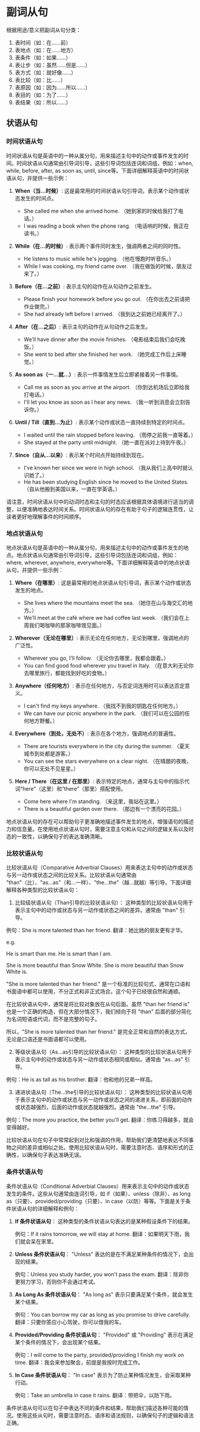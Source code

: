# 副词从句

根据用途/意义把副词从句分类：

1. 表时间（如：在……前）
2. 表地点（如：在……地方）
3. 表条件（如：如果……）
4. 表让步（如：虽然……但是……）
5. 表方式（如：就好像……）
6. 表比较（如：比……）
7. 表原因（如：因为……所以……）
8. 表目的（如：为了……）
9. 表结果（如：所以……）

## 状语从句

### 时间状语从句

时间状语从句是英语中的一种从属分句，用来描述主句中的动作或事件发生的时间。时间状语从句通常由引导词引导，这些引导词包括连词和词组，例如：when, while, before, after, as soon as, until, since等。下面详细解释英语中的时间状语从句，并提供一些示例：

1. **When（当…时候）**:
   这是最常用的时间状语从句引导词，表示某个动作或状态发生的时间点。

   - She called me when she arrived home. （她到家的时候给我打了电话。）
   - I was reading a book when the phone rang. （电话响的时候，我正在读书。）

2. **While（在…的时候）**:
   表示两个事件同时发生，强调两者之间的同时性。

   - He listens to music while he's jogging. （他在慢跑时听音乐。）
   - While I was cooking, my friend came over. （我在做饭的时候，朋友过来了。）

3. **Before（在…之前）**:
   表示主句的动作在从句动作之前发生。

   - Please finish your homework before you go out. （在你出去之前请把作业做完。）
   - She had already left before I arrived. （我到达之前她已经离开了。）

4. **After（在…之后）**:
   表示主句的动作在从句动作之后发生。

   - We'll have dinner after the movie finishes. （电影结束后我们会吃晚饭。）
   - She went to bed after she finished her work. （她完成工作后上床睡觉。）

5. **As soon as（一…就…）**:
   表示一件事情发生后立即紧接着另一件事情。

   - Call me as soon as you arrive at the airport. （你到达机场后立即给我打电话。）
   - I'll let you know as soon as I hear any news. （我一听到消息会立刻告诉你。）

6. **Until / Till（直到…为止）**:
   表示某个动作或状态一直持续到特定的时间点。

   - I waited until the rain stopped before leaving. （雨停之前我一直等着。）
   - She stayed at the party until midnight. （她一直在派对上待到午夜。）

7. **Since（自从…以来）**:
   表示某个时间点开始持续到现在。

   - I've known her since we were in high school. （我从我们上高中时就认识她了。）
   - He has been studying English since he moved to the United States. （自从他搬到美国以来，一直在学英语。）

请注意，时间状语从句中的动词时态和主句的时态应该根据具体语境进行适当的调整，以便准确地表达时间关系。时间状语从句的存在有助于句子的逻辑连贯性，让读者更好地理解事件的时间顺序。

### 地点状语从句

地点状语从句是英语中的一种从属分句，用来描述主句中的动作或事件发生的地点。地点状语从句通常由引导词引导，这些引导词包括连词和词组，例如：where, wherever, anywhere, everywhere等。下面详细解释英语中的地点状语从句，并提供一些示例：

1. **Where（在哪里）**:
   这是最常用的地点状语从句引导词，表示某个动作或状态发生的地点。

   - She lives where the mountains meet the sea. （她住在山与海交汇的地方。）
   - We'll meet at the café where we had coffee last week. （我们会在上周我们喝咖啡的那家咖啡馆见面。）

2. **Wherever（无论在哪里）**:
   表示无论在任何地方，无论到哪里，强调地点的广泛性。

   - Wherever you go, I'll follow. （无论你去哪里，我都会跟着。）
   - You can find good food wherever you travel in Italy. （在意大利无论你去哪里旅行，都能找到好吃的食物。）

3. **Anywhere（任何地方）**:
   表示在任何地方，与否定词连用时可以表达否定意义。

   - I can't find my keys anywhere. （我找不到我的钥匙在任何地方。）
   - We can have our picnic anywhere in the park. （我们可以在公园的任何地方野餐。）

4. **Everywhere（到处，无处不）**:
   表示在各个地方，强调地点的普遍性。

   - There are tourists everywhere in the city during the summer. （夏天城市到处都是游客。）
   - You can see the stars everywhere on a clear night. （在晴朗的夜晚，你可以无处不见星星。）

5. **Here / There（在这里 / 在那里）**:
   表示特定的地点，通常与主句中的指示代词“here”（这里）和“there”（那里）搭配使用。

   - Come here where I'm standing. （来这里，我站在这里。）
   - There is a beautiful garden over there. （那边有一个漂亮的花园。）

地点状语从句的存在可以帮助句子更准确地描述事件发生的地点，增强语句的描述力和信息量。在使用地点状语从句时，需要注意主句和从句之间的逻辑关系以及时态的一致性，以确保句子的表达准确清晰。

### 比较状语从句

比较状语从句（Comparative Adverbial Clauses）用来表达主句中的动作或状态与另一动作或状态之间的比较关系。比较状语从句通常由 "than"（比）、"as...as"（和...一样）、"the...the"（越...就越）等引导。下面详细解释各种类型的比较状语从句：

1. 比较级状语从句（Than引导的比较状语从句）：
这种类型的比较状语从句用于表示主句中的动作或状态与另一动作或状态之间的差异。通常由 "than" 引导。

例句：She is more talented than her friend.
翻译：她比她的朋友更有才华。

e.g.

He is smart than me.
He is smart than I am.

She is more beautiful than Snow White.
She is more beautiful than Snow White is.

"She is more talented than her friend." 是一个标准的比较句式，通常在口语和书面语中都可以使用，不分正式和非正式场合。这个句子已经很自然和通顺。

在比较状语从句中，通常是将比较对象放在从句后面。虽然 "than her friend is" 也是一个正确的构造，但在大部分情况下，我们倾向于将 "than" 后面的部分简化为名词短语或代词，而不是完整的句子。

所以，"She is more talented than her friend." 是完全正常和自然的表达方式，无论是口语还是书面语都可以使用。

2. 等级状语从句（As...as引导的比较状语从句）：
这种类型的比较状语从句用于表示主句中的动作或状态与另一动作或状态相同或相似。通常由 "as...as" 引导。

例句：He is as tall as his brother.
翻译：他和他的兄弟一样高。

3. 递进状语从句（The...the引导的比较状语从句）：
这种类型的比较状语从句用于表示主句中的动作或状态与另一动作或状态之间的递进关系，即前面的动作或状态越强烈，后面的动作或状态就越强烈。通常由 "the...the" 引导。

例句：The more you practice, the better you'll get.
翻译：你练习得越多，就会变得越好。

比较状语从句在句子中常常起到对比和强调的作用，帮助我们更清楚地表达不同事物之间的差异或相似之处。使用比较状语从句时，需要注意时态、语序和形式的正确性，以确保句子表达准确无误。

### 条件状语从句

条件状语从句（Conditional Adverbial Clauses）用来表示主句中的动作或状态发生的条件。这些从句通常由连词引导，如 if（如果）、unless（除非）、as long as（只要）、provided/providing（只要）、in case（以防）等等。下面是关于条件状语从句的详细解释和例句：

1. **If 条件状语从句**：
   这种类型的条件状语从句表达的是某种假设条件下的结果。

   例句：If it rains tomorrow, we will stay at home.
   翻译：如果明天下雨，我们就会呆在家里。

2. **Unless 条件状语从句**：
   "Unless" 表达的是在不满足某种条件的情况下，会出现的结果。

   例句：Unless you study harder, you won't pass the exam.
   翻译：除非你更努力学习，否则你不会通过考试。

3. **As Long As 条件状语从句**：
   "As long as" 表示只要满足某个条件，就会发生某个结果。

   例句：You can borrow my car as long as you promise to drive carefully.
   翻译：只要你答应小心驾驶，你可以借我的车。

4. **Provided/Providing 条件状语从句**：
   "Provided" 或 "Providing" 表示在满足某个条件的情况下，会出现某个结果。

   例句：I will come to the party, provided/providing I finish my work on time.
   翻译：我会来参加聚会，前提是我按时完成工作。

5. **In Case 条件状语从句**：
   "In case" 表示为了防止某种情况发生，会采取某种行动。

   例句：Take an umbrella in case it rains.
   翻译：带把伞，以防下雨。

条件状语从句可以在句子中表达不同的条件和结果，帮助我们描述各种可能的情况。使用这些从句时，需要注意时态、语序和语法规则，以确保句子的逻辑和语法正确。
